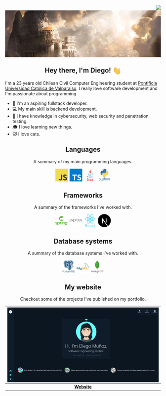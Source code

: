 <img align="right" src="https://komarev.com/ghpvc/?username=0xCronos&color=yellow">
<br>
<img align="center" src="./assets/images/banner.jpg" width="600px">

<h2 align="center"> Hey there, I'm Diego! <img align="center" src="./assets/gifs/greetings.gif" width="28"></h2>

<!-- <h2 align='center'>About me</h2> -->
<p>I'm a 23 years old Chilean Civil Computer Engineering student at <a href="https://www.pucv.cl/">Pontificia Universidad Católica de Valparaíso</a>. I really love software development and I'm passionate about programming.</p>

- 🌱 I'm an aspiring fullstack developer.
- 💻 My main skill is backend development.
- 🔐 I have knowledge in cybersecurity, web security and penetration testing.
- 🎓 I love learning new things.
- 🐱 I love cats.

<h2 align="center">Languages</h2>
<p align="center">A summary of my main programming languages.</p>
<p align="center">
  <img src='./assets/technologies/javascript.svg' height='42px' alt='javascript'>
  <img src='./assets/technologies/typescript.svg' height='42px' alt='typescript'>
  <img src='./assets/technologies/java.svg' height='42px' alt='java'>
  <img src='./assets/technologies/python.svg' height='42px' alt='python'>
</p>

<h2 align="center">Frameworks</h2>
<p align="center">A summary of the frameworks I've worked with.</p>
<p align="center">
  <img src='./assets/technologies/spring.svg' height='42px'>
  <img src='./assets/technologies/express.svg' height='42px'/>
  <img src='./assets/technologies/react.svg' height='42px'>
  <img src='./assets/technologies/nextjs.svg' height='42px'/>
</p>

<h2 align="center">Database systems</h2>
<p align="center">A summary of the database systems I've worked with.</p>
<p align="center">
  <img src='./assets/technologies/postgresql.svg' height='42px'>
  <img src='./assets/technologies/mysql.svg' height='42px'>
  <img src='./assets/technologies/mongodb.svg' height='42px'>
</p>

<h2 align="center">My website</h2>
<p align="center">Checkout some of the projects I've published on my portfolio.</p>

| <img align="center" src="./assets/projects/portfolio.png" width='600px'> |
| :----------------------------------------------------------------------: |
|      <a href="https://dmcoder.dev/" target="_blank">**Website**</a>      |
